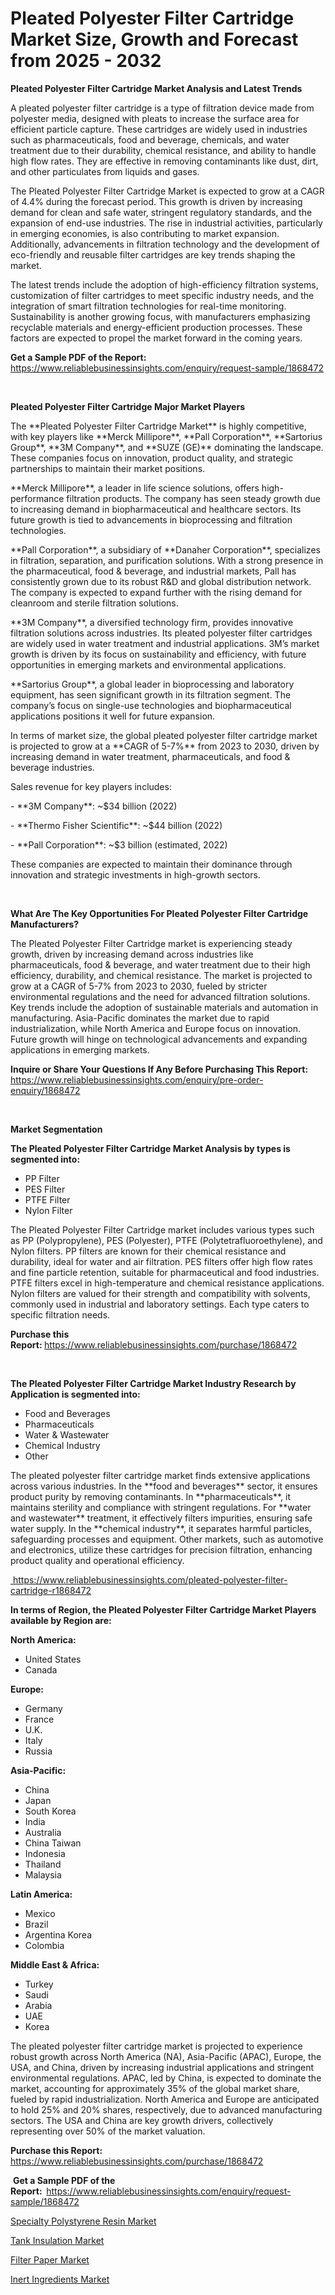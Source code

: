 <p><h1>Pleated Polyester Filter Cartridge Market Size, Growth and Forecast from 2025 - 2032</h1></p><p><strong>Pleated Polyester Filter Cartridge Market Analysis and Latest Trends</strong></p>
<p><p>A pleated polyester filter cartridge is a type of filtration device made from polyester media, designed with pleats to increase the surface area for efficient particle capture. These cartridges are widely used in industries such as pharmaceuticals, food and beverage, chemicals, and water treatment due to their durability, chemical resistance, and ability to handle high flow rates. They are effective in removing contaminants like dust, dirt, and other particulates from liquids and gases.</p><p>The Pleated Polyester Filter Cartridge Market is expected to grow at a CAGR of 4.4% during the forecast period. This growth is driven by increasing demand for clean and safe water, stringent regulatory standards, and the expansion of end-use industries. The rise in industrial activities, particularly in emerging economies, is also contributing to market expansion. Additionally, advancements in filtration technology and the development of eco-friendly and reusable filter cartridges are key trends shaping the market.</p><p>The latest trends include the adoption of high-efficiency filtration systems, customization of filter cartridges to meet specific industry needs, and the integration of smart filtration technologies for real-time monitoring. Sustainability is another growing focus, with manufacturers emphasizing recyclable materials and energy-efficient production processes. These factors are expected to propel the market forward in the coming years.</p></p>
<p><strong>Get a Sample PDF of the Report:&nbsp;</strong> <a href="https://www.reliablebusinessinsights.com/enquiry/request-sample/1868472?utm_campaign=100&utm_medium=2&utm_source=Github&utm_content=ia&utm_term=25012025&utm_id=pleated-polyester-filter-cartridge">https://www.reliablebusinessinsights.com/enquiry/request-sample/1868472</a></p>
<p>&nbsp;</p>
<p><strong>Pleated Polyester Filter Cartridge Major Market Players</strong></p>
<p><p>The **Pleated Polyester Filter Cartridge Market** is highly competitive, with key players like **Merck Millipore**, **Pall Corporation**, **Sartorius Group**, **3M Company**, and **SUZE (GE)** dominating the landscape. These companies focus on innovation, product quality, and strategic partnerships to maintain their market positions.</p><p>**Merck Millipore**, a leader in life science solutions, offers high-performance filtration products. The company has seen steady growth due to increasing demand in biopharmaceutical and healthcare sectors. Its future growth is tied to advancements in bioprocessing and filtration technologies.</p><p>**Pall Corporation**, a subsidiary of **Danaher Corporation**, specializes in filtration, separation, and purification solutions. With a strong presence in the pharmaceutical, food & beverage, and industrial markets, Pall has consistently grown due to its robust R&D and global distribution network. The company is expected to expand further with the rising demand for cleanroom and sterile filtration solutions.</p><p>**3M Company**, a diversified technology firm, provides innovative filtration solutions across industries. Its pleated polyester filter cartridges are widely used in water treatment and industrial applications. 3M’s market growth is driven by its focus on sustainability and efficiency, with future opportunities in emerging markets and environmental applications.</p><p>**Sartorius Group**, a global leader in bioprocessing and laboratory equipment, has seen significant growth in its filtration segment. The company’s focus on single-use technologies and biopharmaceutical applications positions it well for future expansion.</p><p>In terms of market size, the global pleated polyester filter cartridge market is projected to grow at a **CAGR of 5-7%** from 2023 to 2030, driven by increasing demand in water treatment, pharmaceuticals, and food & beverage industries.</p><p>Sales revenue for key players includes:</p><p>- **3M Company**: ~$34 billion (2022)</p><p>- **Thermo Fisher Scientific**: ~$44 billion (2022)</p><p>- **Pall Corporation**: ~$3 billion (estimated, 2022)</p><p>These companies are expected to maintain their dominance through innovation and strategic investments in high-growth sectors.</p></p>
<p>&nbsp;</p>
<p><strong>What Are The Key Opportunities For Pleated Polyester Filter Cartridge Manufacturers?</strong></p>
<p><p>The Pleated Polyester Filter Cartridge market is experiencing steady growth, driven by increasing demand across industries like pharmaceuticals, food & beverage, and water treatment due to their high efficiency, durability, and chemical resistance. The market is projected to grow at a CAGR of 5-7% from 2023 to 2030, fueled by stricter environmental regulations and the need for advanced filtration solutions. Key trends include the adoption of sustainable materials and automation in manufacturing. Asia-Pacific dominates the market due to rapid industrialization, while North America and Europe focus on innovation. Future growth will hinge on technological advancements and expanding applications in emerging markets.</p></p>
<p><strong>Inquire or Share Your Questions If Any Before Purchasing This Report:</strong> <a href="https://www.reliablebusinessinsights.com/enquiry/pre-order-enquiry/1868472?utm_campaign=100&utm_medium=2&utm_source=Github&utm_content=ia&utm_term=25012025&utm_id=pleated-polyester-filter-cartridge">https://www.reliablebusinessinsights.com/enquiry/pre-order-enquiry/1868472</a></p>
<p>&nbsp;</p>
<p><strong>Market Segmentation</strong></p>
<p><strong>The Pleated Polyester Filter Cartridge Market Analysis by types is segmented into:</strong></p>
<p><ul><li>PP Filter</li><li>PES Filter</li><li>PTFE Filter</li><li>Nylon Filter</li></ul></p>
<p><p>The Pleated Polyester Filter Cartridge market includes various types such as PP (Polypropylene), PES (Polyester), PTFE (Polytetrafluoroethylene), and Nylon filters. PP filters are known for their chemical resistance and durability, ideal for water and air filtration. PES filters offer high flow rates and fine particle retention, suitable for pharmaceutical and food industries. PTFE filters excel in high-temperature and chemical resistance applications. Nylon filters are valued for their strength and compatibility with solvents, commonly used in industrial and laboratory settings. Each type caters to specific filtration needs.</p></p>
<p><strong>Purchase this Report:&nbsp;</strong><a href="https://www.reliablebusinessinsights.com/purchase/1868472?utm_campaign=100&utm_medium=2&utm_source=Github&utm_content=ia&utm_term=25012025&utm_id=pleated-polyester-filter-cartridge">https://www.reliablebusinessinsights.com/purchase/1868472</a></p>
<p>&nbsp;</p>
<p><strong>The Pleated Polyester Filter Cartridge Market Industry Research by Application is segmented into:</strong></p>
<p><ul><li>Food and Beverages</li><li>Pharmaceuticals</li><li>Water & Wastewater</li><li>Chemical Industry</li><li>Other</li></ul></p>
<p><p>The pleated polyester filter cartridge market finds extensive applications across various industries. In the **food and beverages** sector, it ensures product purity by removing contaminants. In **pharmaceuticals**, it maintains sterility and compliance with stringent regulations. For **water and wastewater** treatment, it effectively filters impurities, ensuring safe water supply. In the **chemical industry**, it separates harmful particles, safeguarding processes and equipment. Other markets, such as automotive and electronics, utilize these cartridges for precision filtration, enhancing product quality and operational efficiency.</p></p>
<p><a href="https://www.reliablebusinessinsights.com/pleated-polyester-filter-cartridge-r1868472?utm_campaign=100&utm_medium=2&utm_source=Github&utm_content=ia&utm_term=25012025&utm_id=pleated-polyester-filter-cartridge">&nbsp;https://www.reliablebusinessinsights.com/pleated-polyester-filter-cartridge-r1868472</a></p>
<p><strong>In terms of Region, the Pleated Polyester Filter Cartridge Market Players available by Region are:</strong></p>
<p>
    <p> <strong> North America: </strong>
        <ul>
            <li>United States</li>
            <li>Canada</li>
        </ul>
        </p> 
    <p> <strong> Europe: </strong>
        <ul>
            <li>Germany</li>
            <li>France</li>
            <li>U.K.</li>
            <li>Italy</li>
            <li>Russia</li>
        </ul>
        </p> 
    <p> <strong> Asia-Pacific: </strong>
        <ul>
            <li>China</li>
            <li>Japan</li>
            <li>South Korea</li>
            <li>India</li>
            <li>Australia</li>
            <li>China Taiwan</li>
            <li>Indonesia</li>
            <li>Thailand</li>
            <li>Malaysia</li>
        </ul>
        </p> 
    <p> <strong> Latin America: </strong>
        <ul>
            <li>Mexico</li>
            <li>Brazil</li>
            <li>Argentina Korea</li>
            <li>Colombia</li>
        </ul>
        </p> 
    <p> <strong> Middle East & Africa: </strong>
        <ul>
            <li>Turkey</li>
            <li>Saudi</li>
            <li>Arabia</li>
            <li>UAE</li>
            <li>Korea</li>
        </ul>
    </p>
    </p>
<p><p>The pleated polyester filter cartridge market is projected to experience robust growth across North America (NA), Asia-Pacific (APAC), Europe, the USA, and China, driven by increasing industrial applications and stringent environmental regulations. APAC, led by China, is expected to dominate the market, accounting for approximately 35% of the global market share, fueled by rapid industrialization. North America and Europe are anticipated to hold 25% and 20% shares, respectively, due to advanced manufacturing sectors. The USA and China are key growth drivers, collectively representing over 50% of the market valuation.</p></p>
<p><strong>Purchase this Report: </strong><a href="https://www.reliablebusinessinsights.com/purchase/1868472?utm_campaign=100&utm_medium=2&utm_source=Github&utm_content=ia&utm_term=25012025&utm_id=pleated-polyester-filter-cartridge">https://www.reliablebusinessinsights.com/purchase/1868472</a></p>
<p>&nbsp;<strong>Get a Sample PDF of the Report:&nbsp;&nbsp;</strong><a href="https://www.reliablebusinessinsights.com/enquiry/request-sample/1868472?utm_campaign=100&utm_medium=2&utm_source=Github&utm_content=ia&utm_term=25012025&utm_id=pleated-polyester-filter-cartridge">https://www.reliablebusinessinsights.com/enquiry/request-sample/1868472</a></p>
<p><strong></strong></p>
<p><p><a href="https://github.com/vjorelaclliv/Market-Research-Report-List-1/blob/main/specialty-polystyrene-resin-market.md?utm_campaign=100&utm_medium=2&utm_source=Github&utm_content=ia&utm_term=25012025&utm_id=pleated-polyester-filter-cartridge">Specialty Polystyrene Resin Market</a></p><p><a href="https://github.com/philaphindo/Market-Research-Report-List-1/blob/main/tank-insulation-market.md?utm_campaign=100&utm_medium=2&utm_source=Github&utm_content=ia&utm_term=25012025&utm_id=pleated-polyester-filter-cartridge">Tank Insulation Market</a></p><p><a href="https://github.com/aiexisaliwan/Market-Research-Report-List-1/blob/main/filter-paper-market.md?utm_campaign=100&utm_medium=2&utm_source=Github&utm_content=ia&utm_term=25012025&utm_id=pleated-polyester-filter-cartridge">Filter Paper Market</a></p><p><a href="https://github.com/techerghalim/Market-Research-Report-List-1/blob/main/inert-ingredients-market.md?utm_campaign=100&utm_medium=2&utm_source=Github&utm_content=ia&utm_term=25012025&utm_id=pleated-polyester-filter-cartridge">Inert Ingredients Market</a></p></p>